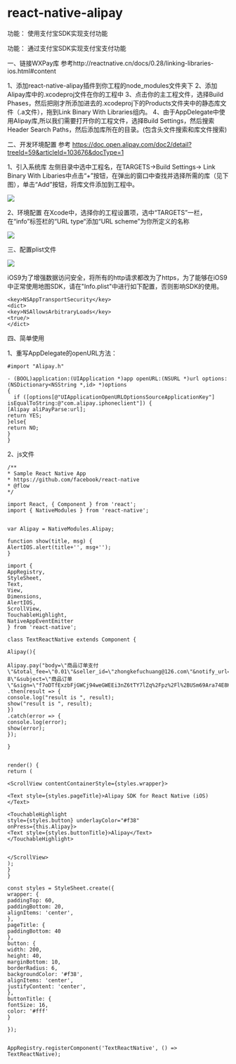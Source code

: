 # react-native-alipay

功能：
使用支付宝SDK实现支付功能

功能：
通过支付宝SDK实现支付宝支付功能

一、链接WXPay库
参考http://reactnative.cn/docs/0.28/linking-libraries-ios.html#content

1、添加react-native-alipay插件到你工程的node_modules文件夹下
2、添加Alipay库中的.xcodeproj文件在你的工程中
3、点击你的主工程文件，选择Build Phases，然后把刚才所添加进去的.xcodeproj下的Products文件夹中的静态库文件（.a文件），拖到Link Binary With Libraries组内。
4、由于AppDelegate中使用Alipay库,所以我们需要打开你的工程文件，选择Build Settings，然后搜索Header Search Paths，然后添加库所在的目录。(包含头文件搜索和库文件搜索)

二、开发环境配置
参考
https://doc.open.alipay.com/doc2/detail?treeId=59&articleId=103676&docType=1

1、引入系统库
左侧目录中选中工程名，在TARGETS->Build Settings-> Link Binary With Libaries中点击“+”按钮，在弹出的窗口中查找并选择所需的库（见下图），单击“Add”按钮，将库文件添加到工程中。

![](http://upload-images.jianshu.io/upload_images/2093433-0d20a15bea8a4016.png?imageMogr2/auto-orient/strip%7CimageView2/2/w/1240)

2、环境配置
在Xcode中，选择你的工程设置项，选中“TARGETS”一栏，在“info”标签栏的“URL type“添加“URL scheme”为你所定义的名称

![](http://upload-images.jianshu.io/upload_images/2093433-8677477232f6648d.png?imageMogr2/auto-orient/strip%7CimageView2/2/w/1240)

三、配置plist文件

![](http://upload-images.jianshu.io/upload_images/2093433-784afb58dd0143aa.png?imageMogr2/auto-orient/strip%7CimageView2/2/w/1240)

iOS9为了增强数据访问安全，将所有的http请求都改为了https，为了能够在iOS9中正常使用地图SDK，请在"Info.plist"中进行如下配置，否则影响SDK的使用。
```
<key>NSAppTransportSecurity</key>
<dict>
<key>NSAllowsArbitraryLoads</key>
<true/>
</dict>

```

四、简单使用

1、重写AppDelegate的openURL方法：
```
#import "Alipay.h"

- (BOOL)application:(UIApplication *)app openURL:(NSURL *)url options:(NSDictionary<NSString *,id> *)options
{
  if ([options[@"UIApplicationOpenURLOptionsSourceApplicationKey"]   isEqualToString:@"com.alipay.iphoneclient"]) {
[Alipay aliPayParse:url];
return YES;
}else{
return NO;
}
}
```
2、js文件
```
/**
* Sample React Native App
* https://github.com/facebook/react-native
* @flow
*/

import React, { Component } from 'react';
import { NativeModules } from 'react-native';


var Alipay = NativeModules.Alipay;

function show(title, msg) {
AlertIOS.alert(title+'', msg+'');
}

import {
AppRegistry,
StyleSheet,
Text,
View,
Dimensions,
AlertIOS,
ScrollView,
TouchableHighlight,
NativeAppEventEmitter
} from 'react-native';

class TextReactNative extends Component {

Alipay(){

Alipay.pay("body=\"商品订单支付\"&total_fee=\"0.01\"&seller_id=\"zhongkefuchuang@126.com\"&notify_url=\"http%3A%2F%2Fweb.jinlb.cn%2Feten%2Fapp%2Fcharge%2Falipay%2Fnotify\"&out_trade_no=\"PO2016072900000071\"&service=\"mobile.securitypay.pay\"&payment_type=\"1\"&partner=\"2088211510687520\"&_input_charset=\"utf-8\"&subject=\"商品订单\"&sign=\"f7oDTfExzbFjGWCj94weGWEEi3nZ6tTY7lZq%2Fpz%2Fl%2BUSm69Ara74E8K5dZInuYGNX4NyauAQBnkgRjmWcoPHFB3E6wQnJdD5eF%2FgPIHq4%2FrzN7mTC3fmhngHuU%2FbmKu6NzofZwz2nfloR8MCKnsCueNcDHWIECUQ5zBRzx3aBsw%3D\"&sign_type=\"RSA\"")
.then(result => {
console.log("result is ", result);
show("result is ", result);
})
.catch(error => {
console.log(error);
show(error);
});

}


render() {
return (

<ScrollView contentContainerStyle={styles.wrapper}>

<Text style={styles.pageTitle}>Alipay SDK for React Native (iOS)</Text>

<TouchableHighlight 
style={styles.button} underlayColor="#f38"
onPress={this.Alipay}>
<Text style={styles.buttonTitle}>Alipay</Text>
</TouchableHighlight>


</ScrollView>
);
}
}

const styles = StyleSheet.create({
wrapper: {
paddingTop: 60,
paddingBottom: 20,
alignItems: 'center',
},
pageTitle: {
paddingBottom: 40
},
button: {
width: 200,
height: 40,
marginBottom: 10,
borderRadius: 6,
backgroundColor: '#f38',
alignItems: 'center',
justifyContent: 'center',
},
buttonTitle: {
fontSize: 16,
color: '#fff'
}

});


AppRegistry.registerComponent('TextReactNative', () => TextReactNative);
```
